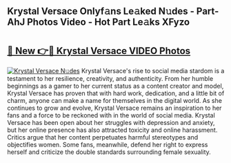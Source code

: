 ## Krystal Versace Onlyf𝚊ns Le𝚊ked N𝚞des - Part-AhJ Photos Video - Hot Part Le𝚊ks XFyzo

# <h2><a href="http://ab78845.deff.icu/?id=Krystal+Versace">🔗 New 👉🔴 Krystal Versace VIDEO Photos</a></h2>

[![Krystal Versace N𝚞des](https://i.imgur.com/rIISA9y.gif)](http://ab78845.deff.icu/?id=Krystal+Versace)
Krystal Versace's rise to social media stardom is a testament to her resilience, creativity, and authenticity. From her humble beginnings as a gamer to her current status as a content creator and model, Krystal Versace has proven that with hard work, dedication, and a little bit of charm, anyone can make a name for themselves in the digital world. As she continues to grow and evolve, Krystal Versace remains an inspiration to her fans and a force to be reckoned with in the world of social media. Krystal Versace has been open about her struggles with depression and anxiety, but her online presence has also attracted toxicity and online harassment. Critics argue that her content perpetuates harmful stereotypes and objectifies women. Some fans, meanwhile, defend her right to express herself and criticize the double standards surrounding female sexuality.
